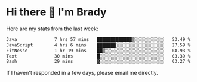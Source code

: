# Hi there 👋 I'm Brady

Here are my stats from the last week:
<!--START_SECTION:waka-->

```txt
Java              7 hrs 57 mins   █████████████▒░░░░░░░░░░░   53.49 %
JavaScript        4 hrs 6 mins    ███████░░░░░░░░░░░░░░░░░░   27.59 %
FitNesse          1 hr 19 mins    ██▒░░░░░░░░░░░░░░░░░░░░░░   08.93 %
Text              30 mins         █░░░░░░░░░░░░░░░░░░░░░░░░   03.39 %
Bash              29 mins         ▓░░░░░░░░░░░░░░░░░░░░░░░░   03.27 %
```

<!--END_SECTION:waka-->

If I haven't responded in a few days, please email me directly. 

